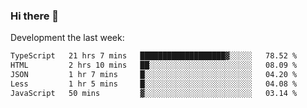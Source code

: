 ### Hi there 👋

Development the last week:
<!--START_SECTION:waka-->

```txt
TypeScript   21 hrs 7 mins   ███████████████████▓░░░░░   78.52 %
HTML         2 hrs 10 mins   ██░░░░░░░░░░░░░░░░░░░░░░░   08.09 %
JSON         1 hr 7 mins     █░░░░░░░░░░░░░░░░░░░░░░░░   04.20 %
Less         1 hr 5 mins     █░░░░░░░░░░░░░░░░░░░░░░░░   04.08 %
JavaScript   50 mins         ▓░░░░░░░░░░░░░░░░░░░░░░░░   03.14 %
```

<!--END_SECTION:waka-->

<!--
**JASONPANGGO/jasonpanggo** is a ✨ _special_ ✨ repository because its `README.md` (this file) appears on your GitHub profile.

Here are some ideas to get you started:

- 🔭 I’m currently working on ...
- 🌱 I’m currently learning ...
- 👯 I’m looking to collaborate on ...
- 🤔 I’m looking for help with ...
- 💬 Ask me about ...
- 📫 How to reach me: ...
- 😄 Pronouns: ...
- ⚡ Fun fact: ...
-->
